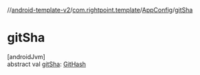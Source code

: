 //[android-template-v2](../../../index.md)/[com.rightpoint.template](../index.md)/[AppConfig](index.md)/[gitSha](git-sha.md)

# gitSha

[androidJvm]\
abstract val [gitSha](git-sha.md): [GitHash](../-git-hash/index.md)
